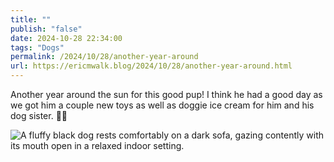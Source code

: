 ```yaml
---
title: ""
publish: "false"
date: 2024-10-28 22:34:00
tags: "Dogs"
permalink: /2024/10/28/another-year-around
url: https://ericmwalk.blog/2024/10/28/another-year-around.html
---
```


Another year around the sun for this good pup! I think he had a good day as we got him a couple new toys as well as doggie ice cream for him and his dog sister. 🎉🥳

![A fluffy black dog rests comfortably on a dark sofa, gazing contently with its mouth open in a relaxed indoor setting.](https://ericmwalk.blog/uploads/2024/img-0534.jpeg)
